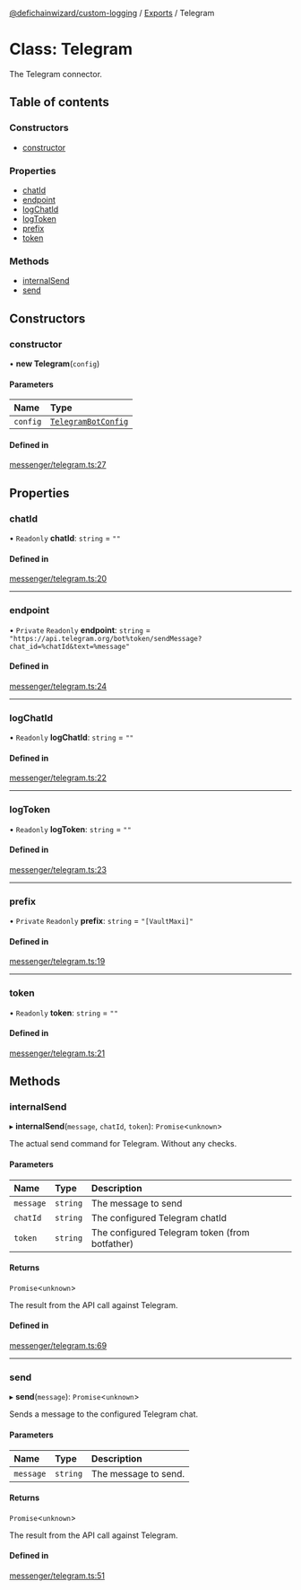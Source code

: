 [@defichainwizard/custom-logging](../README.md) / [Exports](../modules.md) / Telegram

# Class: Telegram

The Telegram connector.

## Table of contents

### Constructors

- [constructor](Telegram.md#constructor)

### Properties

- [chatId](Telegram.md#chatid)
- [endpoint](Telegram.md#endpoint)
- [logChatId](Telegram.md#logchatid)
- [logToken](Telegram.md#logtoken)
- [prefix](Telegram.md#prefix)
- [token](Telegram.md#token)

### Methods

- [internalSend](Telegram.md#internalsend)
- [send](Telegram.md#send)

## Constructors

### constructor

• **new Telegram**(`config`)

#### Parameters

| Name | Type |
| :------ | :------ |
| `config` | [`TelegramBotConfig`](../interfaces/TelegramBotConfig.md) |

#### Defined in

[messenger/telegram.ts:27](https://github.com/DeFiChain-Wizard/custom-logging/blob/92e4d3d/src/messenger/telegram.ts#L27)

## Properties

### chatId

• `Readonly` **chatId**: `string` = `""`

#### Defined in

[messenger/telegram.ts:20](https://github.com/DeFiChain-Wizard/custom-logging/blob/92e4d3d/src/messenger/telegram.ts#L20)

___

### endpoint

• `Private` `Readonly` **endpoint**: `string` = `"https://api.telegram.org/bot%token/sendMessage?chat_id=%chatId&text=%message"`

#### Defined in

[messenger/telegram.ts:24](https://github.com/DeFiChain-Wizard/custom-logging/blob/92e4d3d/src/messenger/telegram.ts#L24)

___

### logChatId

• `Readonly` **logChatId**: `string` = `""`

#### Defined in

[messenger/telegram.ts:22](https://github.com/DeFiChain-Wizard/custom-logging/blob/92e4d3d/src/messenger/telegram.ts#L22)

___

### logToken

• `Readonly` **logToken**: `string` = `""`

#### Defined in

[messenger/telegram.ts:23](https://github.com/DeFiChain-Wizard/custom-logging/blob/92e4d3d/src/messenger/telegram.ts#L23)

___

### prefix

• `Private` `Readonly` **prefix**: `string` = `"[VaultMaxi]"`

#### Defined in

[messenger/telegram.ts:19](https://github.com/DeFiChain-Wizard/custom-logging/blob/92e4d3d/src/messenger/telegram.ts#L19)

___

### token

• `Readonly` **token**: `string` = `""`

#### Defined in

[messenger/telegram.ts:21](https://github.com/DeFiChain-Wizard/custom-logging/blob/92e4d3d/src/messenger/telegram.ts#L21)

## Methods

### internalSend

▸ **internalSend**(`message`, `chatId`, `token`): `Promise`<`unknown`\>

The actual send command for Telegram. Without any checks.

#### Parameters

| Name | Type | Description |
| :------ | :------ | :------ |
| `message` | `string` | The message to send |
| `chatId` | `string` | The configured Telegram chatId |
| `token` | `string` | The configured Telegram token (from botfather) |

#### Returns

`Promise`<`unknown`\>

The result from the API call against Telegram.

#### Defined in

[messenger/telegram.ts:69](https://github.com/DeFiChain-Wizard/custom-logging/blob/92e4d3d/src/messenger/telegram.ts#L69)

___

### send

▸ **send**(`message`): `Promise`<`unknown`\>

Sends a message to the configured Telegram chat.

#### Parameters

| Name | Type | Description |
| :------ | :------ | :------ |
| `message` | `string` | The message to send. |

#### Returns

`Promise`<`unknown`\>

The result from the API call against Telegram.

#### Defined in

[messenger/telegram.ts:51](https://github.com/DeFiChain-Wizard/custom-logging/blob/92e4d3d/src/messenger/telegram.ts#L51)
